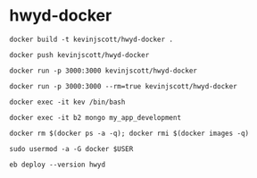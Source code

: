 # hwyd-docker

`docker build -t kevinjscott/hwyd-docker .`

`docker push kevinjscott/hwyd-docker`

`docker run -p 3000:3000 kevinjscott/hwyd-docker`

`docker run -p 3000:3000 --rm=true kevinjscott/hwyd-docker`

`docker exec -it kev /bin/bash`

`docker exec -it b2 mongo my_app_development`

`docker rm $(docker ps -a -q); docker rmi $(docker images -q)`

`sudo usermod -a -G docker $USER`

`eb deploy --version hwyd`

